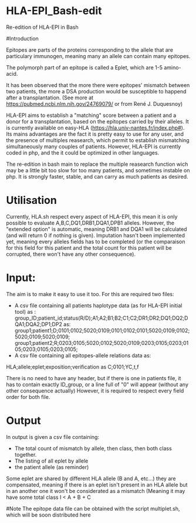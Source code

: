 # HLA-EPI_Bash-edit
Re-edition of HLA-EPI in Bash

#Introduction

Epitopes are parts of the proteins corresponding to the allele that are particulary immunogen, meaning many an allele can contain many epitopes.

The polymorph part of an epitope is called a Eplet, which are 1-5 amino-acid.

It has been observed that the more there were epitopes' mismatch between two patients, the more a DSA production would be susceptible to happend after a transplantation. (See more at https://pubmed.ncbi.nlm.nih.gov/24769079/ or from René J. Duquesnoy)


HLA-EPI aims to establish a "matching" score between a patient and a donor for a transplantation, based on the epitopes carried by their alleles. It is currently available on easy-HLA (https://hla.univ-nantes.fr/index.php#). Its mains advantages are the fact it is pretty easy to use for any user, and the presence of multiples reasearch, which permit to establish mismatching simultaneously many couples of patients.
However, HLA-EPI is currently coded in php, and the it could be optimized in other languages.


The re-edition in bash main to replace the multiple reasearch function wich may be a little bit too slow for too many patients, and sometimes instable on php. It is strongly faster, stable, and can carry as much patients as desired.

# Utilisation

Currently, HLA.sh respect every aspect of HLA-EPI, this mean it is only possible to evaluate A,B,C,DQ1,DRB1,DQA1,DPB1 alleles. However, the "extended option" is automatic, meaning DRB1 and DQA1 will be calculated (and will return 0 if nothing is given). Imputation hasn't been implemented yet, meaning every alleles fields has to be completed (or the comparaison for this field for this patient and the total count for this patient will be corrupted, there won't have any other consequence).

# Input:
The aim is to make it easy to use it too. For this are required two files:

- A csv file containing all patients haplotype data (as for HLA-EPI initial tool) as :
group_ID;patient_id;status(R/D);A1;A2;B1;B2;C1;C2;DR1;DR2;DQ1;DQ2;DQA1;DQA2;DP1;DP2 as:
group1;patient1;D;0101;0102;5020;0109;0101;0102;0101;5020;0109;0102;5020;0109;5020;0109;
group1;patient2;R;0203;0105;5020;0102;5020;0109;0203;0105;0203;0105;0203;0105;0203;0105;
- A csv file containing all epitopes-allele relations data as:

HLA;allele;eplet;exposition;verification as C;0101;YC,t,f



There is no need to have any header, but if there is one in patients file, it has to contain exactly ID_group, or a line full of "0" will appear (without any other consequence actually)
However, it is required to respect every field order for both file.

# Output

In output is given a csv file containing:
-  The total count of mismatch by allele, then class, then both class together.
- The listing of all eplet by allele
- the patient allele (as reminder)

Some eplet are shared by different HLA allele (B and A, etc...) they are compensated, meaning if there is an eplet isn't present in an HLA allele but in an another one it won't be considerated as a mismatch (Meaning it may have some total class I < A + B + C

#Note
The epitope data file can be obtained with the script multiplet.sh, which will be soon distributed here

